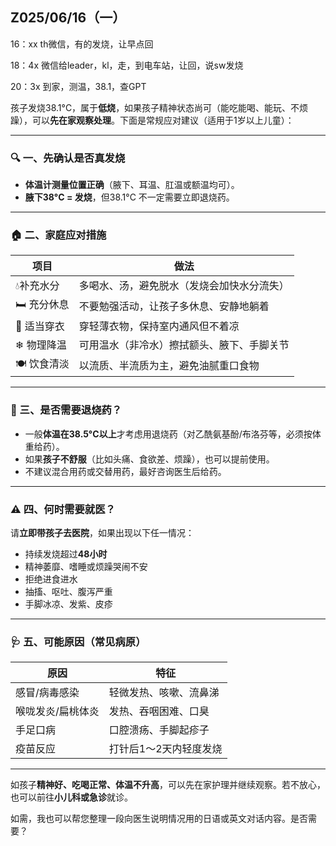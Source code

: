 ## Z025/06/16（一）

16：xx th微信，有的发烧，让早点回

18：4x 微信给leader，kl，走，到电车站，让回，说sw发烧

20：3x 到家，测温，38.1，查GPT

孩子发烧38.1°C，属于**低烧**，如果孩子精神状态尚可（能吃能喝、能玩、不烦躁），可以**先在家观察处理**。下面是常规应对建议（适用于1岁以上儿童）：

---

### 🔍 一、先确认是否真发烧

* **体温计测量位置正确**（腋下、耳温、肛温或额温均可）。
* **腋下38°C = 发烧**，但38.1°C 不一定需要立即退烧药。

---

### 🏠 二、家庭应对措施

| 项目      | 做法                    |
| ------- | --------------------- |
| 💧补充水分  | 多喝水、汤，避免脱水（发烧会加快水分流失） |
| 🛏 充分休息 | 不要勉强活动，让孩子多休息、安静地躺着   |
| 👕 适当穿衣 | 穿轻薄衣物，保持室内通风但不着凉      |
| ❄ 物理降温  | 可用温水（非冷水）擦拭额头、腋下、手脚关节 |
| 🍽 饮食清淡 | 以流质、半流质为主，避免油腻重口食物    |

---

### 💊 三、是否需要退烧药？

* 一般**体温在38.5°C以上**才考虑用退烧药（对乙酰氨基酚/布洛芬等，必须按体重给药）。
* 如果**孩子不舒服**（比如头痛、食欲差、烦躁），也可以提前使用。
* 不建议混合用药或交替用药，最好咨询医生后给药。

---

### ⚠️ 四、何时需要就医？

请**立即带孩子去医院**，如果出现以下任一情况：

* 持续发烧超过**48小时**
* 精神萎靡、嗜睡或烦躁哭闹不安
* 拒绝进食进水
* 抽搐、呕吐、腹泻严重
* 手脚冰凉、发紫、皮疹

---

### 🩺 五、可能原因（常见病原）

| 原因        | 特征           |
| --------- | ------------ |
| 感冒/病毒感染   | 轻微发热、咳嗽、流鼻涕  |
| 喉咙发炎/扁桃体炎 | 发热、吞咽困难、口臭   |
| 手足口病      | 口腔溃疡、手脚起疹子   |
| 疫苗反应      | 打针后1～2天内轻度发烧 |

---

如孩子**精神好、吃喝正常、体温不升高**，可以先在家护理并继续观察。若不放心，也可以前往**小儿科或急诊**就诊。

如需，我也可以帮您整理一段向医生说明情况用的日语或英文对话内容。是否需要？

